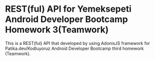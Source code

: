 # REST(ful) API for Yemeksepeti Android Developer Bootcamp Homework 3(Teamwork)
 This is a REST(ful) API that developed by using AdonisJS framework for Patika.dev/Kodluyoruz Android Developer Bootcamp third homework (Teamwork).
